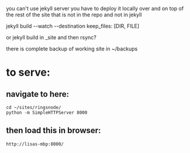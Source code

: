 you can't use jekyll server
you have to deploy it locally
over and on top of the rest of the site that is not in the repo and not in jekyll

jekyll build --watch --destination <destination> keep_files: [DIR, FILE]

or jekyll build in _site and then rsync? 

there is complete backup of working site in ~/backups


# to serve: 
## navigate to here: 

    cd ~/sites/ringsnode/
    python -m SimpleHTTPServer 8000

## then load this in browser: 

    http://lisas-mbp:8000/
